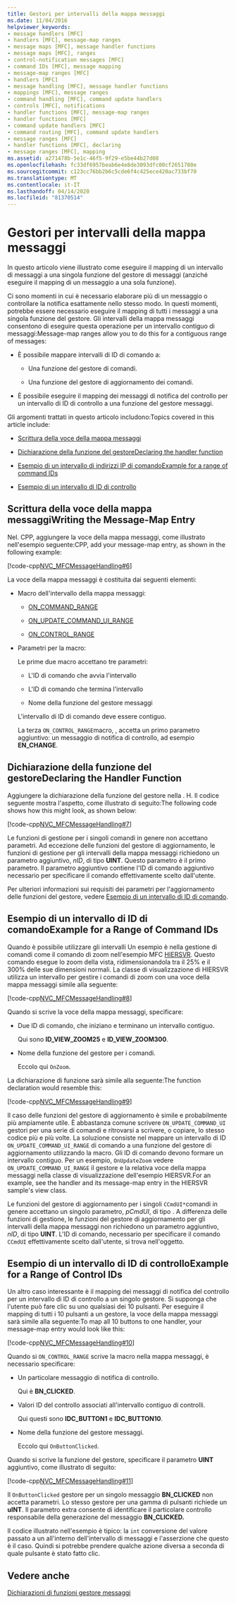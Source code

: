 ```yaml
---
title: Gestori per intervalli della mappa messaggi
ms.date: 11/04/2016
helpviewer_keywords:
- message handlers [MFC]
- handlers [MFC], message-map ranges
- message maps [MFC], message handler functions
- message maps [MFC], ranges
- control-notification messages [MFC]
- command IDs [MFC], message mapping
- message-map ranges [MFC]
- handlers [MFC]
- message handling [MFC], message handler functions
- mappings [MFC], message ranges
- command handling [MFC], command update handlers
- controls [MFC], notifications
- handler functions [MFC], message-map ranges
- handler functions [MFC]
- command update handlers [MFC]
- command routing [MFC], command update handlers
- message ranges [MFC]
- handler functions [MFC], declaring
- message ranges [MFC], mapping
ms.assetid: a271478b-5e1c-46f5-9f29-e5be44b27d08
ms.openlocfilehash: fc33df6957beab6e4e8de3093dfc00cf2651780e
ms.sourcegitcommit: c123cc76bb2b6c5cde6f4c425ece420ac733bf70
ms.translationtype: MT
ms.contentlocale: it-IT
ms.lasthandoff: 04/14/2020
ms.locfileid: "81370514"
---
```

# <a name="handlers-for-message-map-ranges"></a>Gestori per intervalli della mappa messaggi

In questo articolo viene illustrato come eseguire il mapping di un intervallo di messaggi a una singola funzione del gestore di messaggi (anziché eseguire il mapping di un messaggio a una sola funzione).

Ci sono momenti in cui è necessario elaborare più di un messaggio o controllare la notifica esattamente nello stesso modo. In questi momenti, potrebbe essere necessario eseguire il mapping di tutti i messaggi a una singola funzione del gestore. Gli intervalli della mappa messaggi consentono di eseguire questa operazione per un intervallo contiguo di messaggi:Message-map ranges allow you to do this for a contiguous range of messages:

- È possibile mappare intervalli di ID di comando a:

  - Una funzione del gestore di comandi.

  - Una funzione del gestore di aggiornamento dei comandi.

- È possibile eseguire il mapping dei messaggi di notifica del controllo per un intervallo di ID di controllo a una funzione del gestore messaggi.

Gli argomenti trattati in questo articolo includono:Topics covered in this article include:

- [Scrittura della voce della mappa messaggi](#_core_writing_the_message.2d.map_entry)

- [Dichiarazione della funzione del gestoreDeclaring the handler function](#_core_declaring_the_handler_function)

- [Esempio di un intervallo di indirizzi IP di comandoExample for a range of command IDs](#_core_example_for_a_range_of_command_ids)

- [Esempio di un intervallo di ID di controllo](#_core_example_for_a_range_of_control_ids)

## <a name="writing-the-message-map-entry"></a><a name="_core_writing_the_message.2d.map_entry"></a>Scrittura della voce della mappa messaggiWriting the Message-Map Entry

Nel. CPP, aggiungere la voce della mappa messaggi, come illustrato nell'esempio seguente:CPP, add your message-map entry, as shown in the following example:

[!code-cpp[NVC_MFCMessageHandling#6](../mfc/codesnippet/cpp/handlers-for-message-map-ranges_1.cpp)]

La voce della mappa messaggi è costituita dai seguenti elementi:

- Macro dell'intervallo della mappa messaggi:

  - [ON_COMMAND_RANGE](reference/message-map-macros-mfc.md#on_command_range)

  - [ON_UPDATE_COMMAND_UI_RANGE](reference/message-map-macros-mfc.md#on_update_command_ui_range)

  - [ON_CONTROL_RANGE](reference/message-map-macros-mfc.md#on_control_range)

- Parametri per la macro:

  Le prime due macro accettano tre parametri:

  - L'ID di comando che avvia l'intervallo

  - L'ID di comando che termina l'intervallo

  - Nome della funzione del gestore messaggi

  L'intervallo di ID di comando deve essere contiguo.

  La terza `ON_CONTROL_RANGE`macro, , accetta un primo parametro aggiuntivo: un messaggio di notifica di controllo, ad esempio **EN_CHANGE**.

## <a name="declaring-the-handler-function"></a><a name="_core_declaring_the_handler_function"></a>Dichiarazione della funzione del gestoreDeclaring the Handler Function

Aggiungere la dichiarazione della funzione del gestore nella . H. Il codice seguente mostra l'aspetto, come illustrato di seguito:The following code shows how this might look, as shown below:

[!code-cpp[NVC_MFCMessageHandling#7](../mfc/codesnippet/cpp/handlers-for-message-map-ranges_2.h)]

Le funzioni di gestione per i singoli comandi in genere non accettano parametri. Ad eccezione delle funzioni del gestore di aggiornamento, le funzioni di gestione per gli intervalli della mappa messaggi richiedono un parametro aggiuntivo, *nID*, di tipo **UINT**. Questo parametro è il primo parametro. Il parametro aggiuntivo contiene l'ID di comando aggiuntivo necessario per specificare il comando effettivamente scelto dall'utente.

Per ulteriori informazioni sui requisiti dei parametri per l'aggiornamento delle funzioni del gestore, vedere [Esempio di un intervallo di ID di comando](#_core_example_for_a_range_of_command_ids).

## <a name="example-for-a-range-of-command-ids"></a><a name="_core_example_for_a_range_of_command_ids"></a>Esempio di un intervallo di ID di comandoExample for a Range of Command IDs

Quando è possibile utilizzare gli intervalli Un esempio è nella gestione di comandi come il comando di zoom nell'esempio MFC [HIERSVR](../overview/visual-cpp-samples.md). Questo comando esegue lo zoom della vista, ridimensionandola tra il 25% e il 300% delle sue dimensioni normali. La classe di visualizzazione di HIERSVR utilizza un intervallo per gestire i comandi di zoom con una voce della mappa messaggi simile alla seguente:

[!code-cpp[NVC_MFCMessageHandling#8](../mfc/codesnippet/cpp/handlers-for-message-map-ranges_3.cpp)]

Quando si scrive la voce della mappa messaggi, specificare:

- Due ID di comando, che iniziano e terminano un intervallo contiguo.

   Qui sono **ID_VIEW_ZOOM25** e **ID_VIEW_ZOOM300**.

- Nome della funzione del gestore per i comandi.

   Eccolo qui `OnZoom`.

La dichiarazione di funzione sarà simile alla seguente:The function declaration would resemble this:

[!code-cpp[NVC_MFCMessageHandling#9](../mfc/codesnippet/cpp/handlers-for-message-map-ranges_4.h)]

Il caso delle funzioni del gestore di aggiornamento è simile e probabilmente più ampiamente utile. È abbastanza comune scrivere `ON_UPDATE_COMMAND_UI` gestori per una serie di comandi e ritrovarsi a scrivere, o copiare, lo stesso codice più e più volte. La soluzione consiste nel mappare un intervallo di ID `ON_UPDATE_COMMAND_UI_RANGE` di comando a una funzione del gestore di aggiornamento utilizzando la macro. Gli ID di comando devono formare un intervallo contiguo. Per un esempio, `OnUpdateZoom` vedere `ON_UPDATE_COMMAND_UI_RANGE` il gestore e la relativa voce della mappa messaggi nella classe di visualizzazione dell'esempio HIERSVR.For an example, see the handler and its message-map entry in the HIERSVR sample's view class.

Le funzioni del gestore di aggiornamento per i singoli `CCmdUI*`comandi in genere accettano un singolo parametro, *pCmdUI*, di tipo . A differenza delle funzioni di gestione, le funzioni del gestore di aggiornamento per gli intervalli della mappa messaggi non richiedono un parametro aggiuntivo, *nID*, di tipo **UINT**. L'ID di comando, necessario per specificare il comando `CCmdUI` effettivamente scelto dall'utente, si trova nell'oggetto.

## <a name="example-for-a-range-of-control-ids"></a><a name="_core_example_for_a_range_of_control_ids"></a>Esempio di un intervallo di ID di controlloExample for a Range of Control IDs

Un altro caso interessante è il mapping dei messaggi di notifica del controllo per un intervallo di ID di controllo a un singolo gestore. Si supponga che l'utente può fare clic su uno qualsiasi dei 10 pulsanti. Per eseguire il mapping di tutti i 10 pulsanti a un gestore, la voce della mappa messaggi sarà simile alla seguente:To map all 10 buttons to one handler, your message-map entry would look like this:

[!code-cpp[NVC_MFCMessageHandling#10](../mfc/codesnippet/cpp/handlers-for-message-map-ranges_5.cpp)]

Quando si `ON_CONTROL_RANGE` scrive la macro nella mappa messaggi, è necessario specificare:

- Un particolare messaggio di notifica di controllo.

   Qui è **BN_CLICKED**.

- Valori ID del controllo associati all'intervallo contiguo di controlli.

   Qui questi sono **IDC_BUTTON1** e **IDC_BUTTON10**.

- Nome della funzione del gestore messaggi.

   Eccolo qui `OnButtonClicked`.

Quando si scrive la funzione del gestore, specificare il parametro **UINT** aggiuntivo, come illustrato di seguito:

[!code-cpp[NVC_MFCMessageHandling#11](../mfc/codesnippet/cpp/handlers-for-message-map-ranges_6.cpp)]

Il `OnButtonClicked` gestore per un singolo messaggio **BN_CLICKED** non accetta parametri. Lo stesso gestore per una gamma di pulsanti richiede un **uINT**. Il parametro extra consente di identificare il particolare controllo responsabile della generazione del messaggio **BN_CLICKED.**

Il codice illustrato nell'esempio è tipico: la `int` conversione del valore passato a un all'interno dell'intervallo di messaggi e l'asserzione che questo è il caso. Quindi si potrebbe prendere qualche azione diversa a seconda di quale pulsante è stato fatto clic.

## <a name="see-also"></a>Vedere anche

[Dichiarazioni di funzioni gestore messaggi](../mfc/declaring-message-handler-functions.md)
